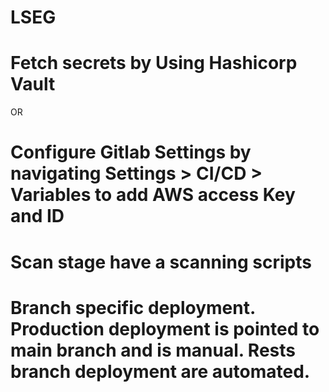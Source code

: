 # LSEG



# Fetch secrets by Using Hashicorp Vault 

OR

# Configure Gitlab Settings by navigating Settings > CI/CD > Variables to add AWS access Key and ID



# Scan stage have a scanning scripts

# Branch specific deployment. Production deployment is pointed to main branch and is manual. Rests branch deployment are automated.